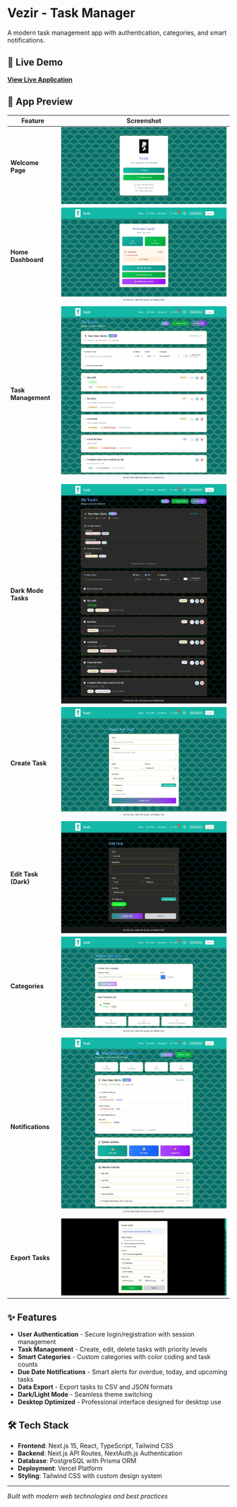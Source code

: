 # Vezir - Task Manager

A modern task management app with authentication, categories, and smart notifications.

## 🚀 Live Demo

[**View Live Application**](https://vezir-alpha.vercel.app/)

## 📸 App Preview

| Feature | Screenshot |
|---------|------------|
| **Welcome Page** | ![Welcome Page](public/screenshots/welcome-page.jpeg) |
| **Home Dashboard** | ![Home Dashboard](public/screenshots/home-page.jpeg) |
| **Task Management** | ![My Tasks](public/screenshots/my-tasks-page.jpeg) |
| **Dark Mode Tasks** | ![Dark Mode Tasks](public/screenshots/my-tasks-page-dark-mode.jpeg) |
| **Create Task** | ![Create Task](public/screenshots/create-task-page.jpeg) |
| **Edit Task (Dark)** | ![Edit Task Dark](public/screenshots/edit-task-page-dark-mode.jpeg) |
| **Categories** | ![Categories](public/screenshots/categories-page.jpeg) |
| **Notifications** | ![Notifications](public/screenshots/notifications-page.jpeg) |
| **Export Tasks** | ![Export Tasks](public/screenshots/export-tasks.png) |

## ✨ Features

- **User Authentication** - Secure login/registration with session management
- **Task Management** - Create, edit, delete tasks with priority levels
- **Smart Categories** - Custom categories with color coding and task counts  
- **Due Date Notifications** - Smart alerts for overdue, today, and upcoming tasks
- **Data Export** - Export tasks to CSV and JSON formats
- **Dark/Light Mode** - Seamless theme switching
- **Desktop Optimized** - Professional interface designed for desktop use

## 🛠️ Tech Stack

- **Frontend**: Next.js 15, React, TypeScript, Tailwind CSS
- **Backend**: Next.js API Routes, NextAuth.js Authentication
- **Database**: PostgreSQL with Prisma ORM
- **Deployment**: Vercel Platform
- **Styling**: Tailwind CSS with custom design system

---

*Built with modern web technologies and best practices*